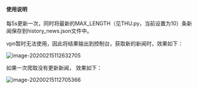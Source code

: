 #### 使用说明

每5s更新一次，同时将最新的MAX_LENGTH（见THU.py，当前设置为10）条新闻保存到history_news.json文件中。

vpn暂时无法使用，因此将结果输出到控制台，获取新的新闻时，效果如下：

![image-20200215112632705](C:\Users\zhangbw17\AppData\Roaming\Typora\typora-user-images\image-20200215112632705.png)

如果一次爬取没有更新新闻， 效果如下：

![image-20200215112705366](C:\Users\zhangbw17\AppData\Roaming\Typora\typora-user-images\image-20200215112705366.png)